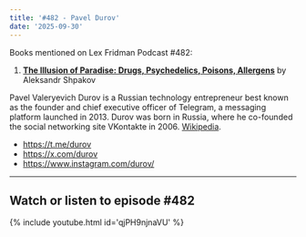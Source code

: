 ```yaml
---
title: '#482 - Pavel Durov'
date: '2025-09-30'
---
```


Books mentioned on Lex Fridman Podcast #482:

1. <b><a href="https://books.google.rs/books/about/%D0%98%D0%BB%D0%BB%D1%8E%D0%B7%D0%B8%D1%8F_%D1%80%D0%B0%D1%8F.html?id=6nAPGwAACAAJ&redir_esc=y" target="_blank">The Illusion of Paradise: Drugs, Psychedelics, Poisons, Allergens</a></b> by Aleksandr Shpakov

<!--more-->

Pavel Valeryevich Durov is a Russian technology entrepreneur best known as the founder and chief executive officer of Telegram, a messaging platform launched in 2013. Durov was born in Russia, where he co-founded the social networking site VKontakte in 2006. <a href="https://en.wikipedia.org/wiki/Pavel_Durov" target="_blank">Wikipedia</a>.

- <a href="https://t.me/durov" target="_blank">https://t.me/durov</a>
- <a href="https://x.com/durov" target="_blank">https://x.com/durov</a>
- <a href="https://www.instagram.com/durov/" target="_blank">https://www.instagram.com/durov/</a>

- - - - - -

## Watch or listen to episode #482

{% include youtube.html id='qjPH9njnaVU' %}